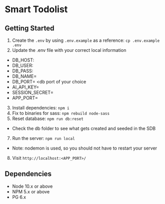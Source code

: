 Smart Todolist
=========

## Getting Started

1. Create the `.env` by using `.env.example` as a reference: `cp .env.example .env`
2. Update the .env file with your correct local information 
  - DB_HOST: <your databae host address>
  - DB_USER: <your database user>
  - DB_PASS: <your database password>
  - DB_NAME= <your database name>
  - DB_PORT= <db port of your choice
  - AI_API_KEY=<Gemni API key>
  - SESSION_SECRET=<session secret>
  - APP_PORT=<app port of your choice>
3. Install dependencies: `npm i`
4. Fix to binaries for sass: `npm rebuild node-sass`
5. Reset database: `npm run db:reset`
  - Check the db folder to see what gets created and seeded in the SDB
7. Run the server: `npm run local`
  - Note: nodemon is used, so you should not have to restart your server
8. Visit `http://localhost:<APP_PORT>/`

## Dependencies

- Node 10.x or above
- NPM 5.x or above
- PG 6.x
